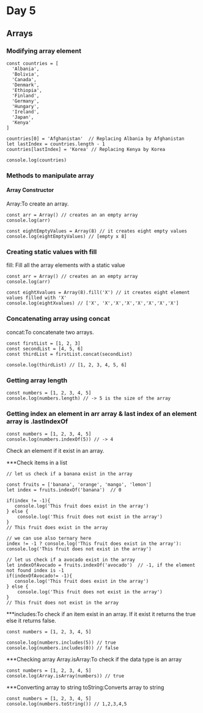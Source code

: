 # Day 5 

## Arrays
### Modifying array element
````
const countries = [
  'Albania',
  'Bolivia',
  'Canada',
  'Denmark',
  'Ethiopia',
  'Finland',
  'Germany',
  'Hungary',
  'Ireland',
  'Japan',
  'Kenya'
]

countries[0] = 'Afghanistan'  // Replacing Albania by Afghanistan
let lastIndex = countries.length - 1
countries[lastIndex] = 'Korea' // Replacing Kenya by Korea

console.log(countries)
````

### Methods to manipulate array

#### Array Constructor 
Array:To create an array.
````
const arr = Array() // creates an an empty array
console.log(arr)

const eightEmptyValues = Array(8) // it creates eight empty values
console.log(eightEmptyValues) // [empty x 8]
````
### Creating static values with fill
fill: Fill all the array elements with a static value
````
const arr = Array() // creates an an empty array
console.log(arr)

const eightXvalues = Array(8).fill('X') // it creates eight element values filled with 'X'
console.log(eightXvalues) // ['X', 'X','X','X','X','X','X','X']
````

### Concatenating array using concat
concat:To concatenate two arrays.
````
const firstList = [1, 2, 3]
const secondList = [4, 5, 6]
const thirdList = firstList.concat(secondList)

console.log(thirdList) // [1, 2, 3, 4, 5, 6]
````

### Getting array length
````
const numbers = [1, 2, 3, 4, 5]
console.log(numbers.length) // -> 5 is the size of the array
````
### Getting index an element in arr array & last index of an element array is .lastIndexOf
````
const numbers = [1, 2, 3, 4, 5]
console.log(numbers.indexOf(5)) // -> 4
````

Check an element if it exist in an array.

***Check items in a list
````
// let us check if a banana exist in the array

const fruits = ['banana', 'orange', 'mango', 'lemon']
let index = fruits.indexOf('banana')  // 0

if(index != -1){
   console.log('This fruit does exist in the array')  
} else {
    console.log('This fruit does not exist in the array')
}
// This fruit does exist in the array

// we can use also ternary here
index != -1 ? console.log('This fruit does exist in the array'): console.log('This fruit does not exist in the array')

// let us check if a avocado exist in the array
let indexOfAvocado = fruits.indexOf('avocado')  // -1, if the element not found index is -1
if(indexOfAvocado!= -1){
   console.log('This fruit does exist in the array')  
} else {
    console.log('This fruit does not exist in the array')
}
// This fruit does not exist in the array
````
***includes:To check if an item exist in an array. If it exist it returns the true else it returns false.
````
const numbers = [1, 2, 3, 4, 5]

console.log(numbers.includes(5)) // true
console.log(numbers.includes(0)) // false
````

***Checking array
Array.isArray:To check if the data type is an array
````
const numbers = [1, 2, 3, 4, 5]
console.log(Array.isArray(numbers)) // true
````

***Converting array to string
toString:Converts array to string
````
const numbers = [1, 2, 3, 4, 5]
console.log(numbers.toString()) // 1,2,3,4,5
````

